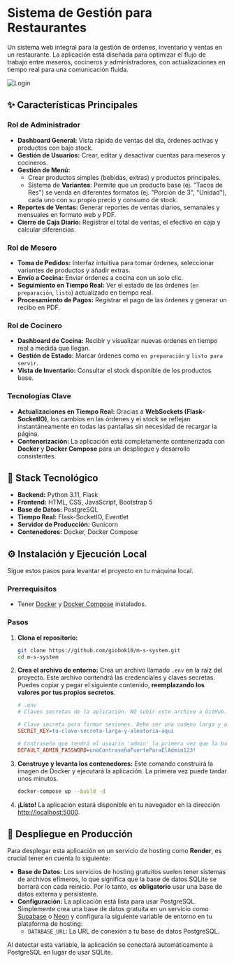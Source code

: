 # Sistema de Gestión para Restaurantes

Un sistema web integral para la gestión de órdenes, inventario y ventas en un restaurante. La aplicación está diseñada para optimizar el flujo de trabajo entre meseros, cocineros y administradores, con actualizaciones en tiempo real para una comunicación fluida.

![Login](https://i.imgur.com/xBH9dgy.png)

## ✨ Características Principales

### Rol de Administrador
- **Dashboard General:** Vista rápida de ventas del día, órdenes activas y productos con bajo stock.
- **Gestión de Usuarios:** Crear, editar y desactivar cuentas para meseros y cocineros.
- **Gestión de Menú:** 
    - Crear productos simples (bebidas, extras) y productos principales.
    - Sistema de **Variantes**: Permite que un producto base (ej. "Tacos de Res") se venda en diferentes formatos (ej. "Porción de 3", "Unidad"), cada uno con su propio precio y consumo de stock.
- **Reportes de Ventas:** Generar reportes de ventas diarios, semanales y mensuales en formato web y PDF.
- **Cierre de Caja Diario:** Registrar el total de ventas, el efectivo en caja y calcular diferencias.

### Rol de Mesero
- **Toma de Pedidos:** Interfaz intuitiva para tomar órdenes, seleccionar variantes de productos y añadir extras.
- **Envío a Cocina:** Enviar órdenes a cocina con un solo clic.
- **Seguimiento en Tiempo Real:** Ver el estado de las órdenes (`en preparación`, `listo`) actualizado en tiempo real.
- **Procesamiento de Pagos:** Registrar el pago de las órdenes y generar un recibo en PDF.

### Rol de Cocinero
- **Dashboard de Cocina:** Recibir y visualizar nuevas órdenes en tiempo real a medida que llegan.
- **Gestión de Estado:** Marcar órdenes como `en preparación` y `listo para servir`.
- **Vista de Inventario:** Consultar el stock disponible de los productos base.

### Tecnologías Clave
- **Actualizaciones en Tiempo Real:** Gracias a **WebSockets (Flask-SocketIO)**, los cambios en las órdenes y el stock se reflejan instantáneamente en todas las pantallas sin necesidad de recargar la página.
- **Contenerización:** La aplicación está completamente contenerizada con **Docker** y **Docker Compose** para un despliegue y desarrollo consistentes.

## 🚀 Stack Tecnológico

- **Backend:** Python 3.11, Flask
- **Frontend:** HTML, CSS, JavaScript, Bootstrap 5
- **Base de Datos:** PostgreSQL
- **Tiempo Real:** Flask-SocketIO, Eventlet
- **Servidor de Producción:** Gunicorn
- **Contenedores:** Docker, Docker Compose

## ⚙️ Instalación y Ejecución Local

Sigue estos pasos para levantar el proyecto en tu máquina local.

### Prerrequisitos
- Tener [Docker](https://www.docker.com/get-started/) y [Docker Compose](https://docs.docker.com/compose/install/) instalados.

### Pasos

1.  **Clona el repositorio:**
    ```bash
    git clone https://github.com/giobok10/m-s-system.git
    cd m-s-system
    ```

2.  **Crea el archivo de entorno:**
    Crea un archivo llamado `.env` en la raíz del proyecto. Este archivo contendrá las credenciales y claves secretas. Puedes copiar y pegar el siguiente contenido, **reemplazando los valores por tus propios secretos**.

    ```ini
    # .env
    # Claves secretas de la aplicación. NO subir este archivo a GitHub.

    # Clave secreta para firmar sesiones. Debe ser una cadena larga y aleatoria.
    SECRET_KEY=tu-clave-secreta-larga-y-aleatoria-aqui

    # Contraseña que tendrá el usuario 'admin' la primera vez que la base de datos se cree.
    DEFAULT_ADMIN_PASSWORD=unaContraseñaFuerteParaElAdmin123!
    ```

3.  **Construye y levanta los contenedores:**
    Este comando construirá la imagen de Docker y ejecutará la aplicación. La primera vez puede tardar unos minutos.
    ```bash
    docker-compose up --build -d
    ```

4.  **¡Listo!**
    La aplicación estará disponible en tu navegador en la dirección [http://localhost:5000](http://localhost:5000).

## 🚀 Despliegue en Producción

Para desplegar esta aplicación en un servicio de hosting como **Render**, es crucial tener en cuenta lo siguiente:

-   **Base de Datos:** Los servicios de hosting gratuitos suelen tener sistemas de archivos efímeros, lo que significa que la base de datos SQLite se borrará con cada reinicio. Por lo tanto, es **obligatorio** usar una base de datos externa y persistente.
-   **Configuración:** La aplicación está lista para usar PostgreSQL. Simplemente crea una base de datos gratuita en un servicio como [Supabase](https://supabase.com/) o [Neon](https://neon.tech/) y configura la siguiente variable de entorno en tu plataforma de hosting:
    -   `DATABASE_URL`: La URL de conexión a tu base de datos PostgreSQL.

Al detectar esta variable, la aplicación se conectará automáticamente a PostgreSQL en lugar de usar SQLite.
